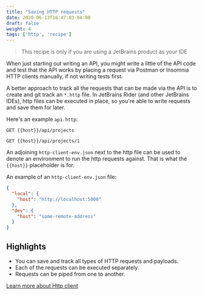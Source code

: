 ```yaml
---
title: "Saving HTTP requests"
date: 2020-06-13T16:47:03-04:00
draft: false
weight: 4
tags: ['http', 'recipe']
---
```


> This recipe is only if you are using a JetBrains product as your IDE

When just starting out writing an API, you might write a little of the API code
and test that the API works by placing a request via Postman or Insomnia HTTP
clients manually, if not writing tests first.

A better approach to track all the requests that can be made via the API is
to create and git track an `*.http` file. In JetBrains Rider (and other JetBrains
IDEs), http files can be executed in place, so you're able to write requests
and save them for later.

Here's an example `api.http`:

```http
GET {{host}}/api/projects

GET {{host}}/api/projects/1
```

An adjoining `http-client-env.json` next to the http file can be used to denote
an environment to run the http requests against. That is what the `{{host}}`
placeholder is for.

An example of an `http-client-env.json` file:

```json
{
  "local": {
    "host": "http://localhost:5000"
  },
  "dev": {
    "host": "some-remote-address"
  }
}
```

## Highlights

- You can save and track all types of HTTP requests and payloads.
- Each of the requests can be executed separately.
- Requests can be piped from one to another.

[Learn more about Http client](https://www.jetbrains.com/help/idea/http-client-in-product-code-editor.html)
